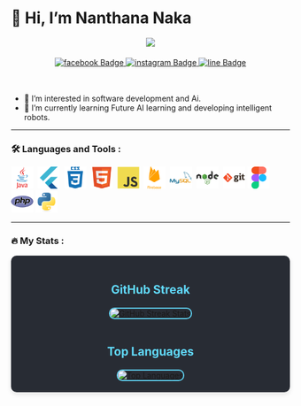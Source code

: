 # 👋 Hi, I’m Nanthana Naka
<div id="header" align="center">
  <img src="https://i.giphy.com/media/v1.Y2lkPTc5MGI3NjExN3h3bDk4MXludmJ3bmNpcW1peGR4aTZoM3NpMjQxa2t6c3NnOHJjbiZlcD12MV9pbnRlcm5hbF9naWZfYnlfaWQmY3Q9cw/UNOX4x1R71hnOqtsXp/giphy.gif" width="250"/>
</div><br>

<div id="badges"align="center">
  <a href="https://www.facebook.com/ya.ice.399?mibextid=LQQJ4d">
    <img src="https://img.shields.io/badge/facebook-blue?style=for-the-badge&logo=facebook&logoColor=white" alt="facebook Badge"/>
  </a>
  <a href="https://www.instagram.com/_cccccoco/">
    <img src="https://img.shields.io/badge/instagram-red?style=for-the-badge&logo=instagram&logoColor=white" alt="instagram Badge"/>
  </a>
  <a href="https://line.me/ti/p/1j7X4iE21X">
    <img src="https://img.shields.io/badge/line-green?style=for-the-badge&logo=line&logoColor=white" alt="line Badge"/>
  </a><br>
  <img src="https://komarev.com/ghpvc/?username=Nanthana-boop&style=flat-square&color=blue" alt=""/><br>
</div><br>

- 👀 I’m interested in software development and Ai.
- 🌱 I’m currently learning Future AI learning and developing intelligent robots.

---

### :hammer_and_wrench: Languages and Tools :

<div>
  <img src="https://github.com/devicons/devicon/blob/master/icons/java/java-original-wordmark.svg" title="Java" alt="Java" width="40" height="40"/>&nbsp;
  <img src="https://github.com/devicons/devicon/blob/master/icons/flutter/flutter-original.svg" title="Flutter" alt="Flutter" width="40" height="40"/>&nbsp;
  <img src="https://github.com/devicons/devicon/blob/master/icons/css3/css3-plain-wordmark.svg"  title="CSS3" alt="CSS" width="40" height="40"/>&nbsp;
  <img src="https://github.com/devicons/devicon/blob/master/icons/html5/html5-original.svg" title="HTML5" alt="HTML" width="40" height="40"/>&nbsp;
  <img src="https://github.com/devicons/devicon/blob/master/icons/javascript/javascript-original.svg" title="JavaScript" alt="JavaScript" width="40" height="40"/>&nbsp;
  <img src="https://github.com/devicons/devicon/blob/master/icons/firebase/firebase-plain-wordmark.svg" title="Firebase" alt="Firebase" width="40" height="40"/>&nbsp;
  <img src="https://github.com/devicons/devicon/blob/master/icons/mysql/mysql-original-wordmark.svg" title="MySQL"  alt="MySQL" width="40" height="40"/>&nbsp;
  <img src="https://github.com/devicons/devicon/blob/master/icons/nodejs/nodejs-original-wordmark.svg" title="NodeJS" alt="NodeJS" width="40" height="40"/>&nbsp;
  <img src="https://github.com/devicons/devicon/blob/master/icons/git/git-original-wordmark.svg" title="Git" **alt="Git" width="40" height="40"/>
  <img src="https://github.com/devicons/devicon/blob/master/icons/figma/figma-original.svg" title="Figma" **alt="Figma" width="40" height="40"/>
  <img src="https://github.com/devicons/devicon/blob/master/icons/php/php-original.svg" title="PHP" **alt="PHP" width="40" height="40"/>
  <img src="https://github.com/devicons/devicon/blob/master/icons/python/python-original.svg" title="Python" **alt="Python" width="40" height="40"/>
</div>

---

### :fire: My Stats :

<div align="center" style="background-color: #282c34; padding: 20px; border-radius: 10px; box-shadow: 0 4px 8px rgba(0, 0, 0, 0.1);">
  <h2 style="color: #61dafb; margin-bottom: 20px;">GitHub Streak</h2>
  <a href="https://git.io/streak-stats">
    <img src="http://github-readme-streak-stats.herokuapp.com?user=Nanthana-boop&theme=dark&background=000000" alt="GitHub Streak Stats" style="border-radius: 10px; border: 2px solid #61dafb;" />
  </a>
  <br><br>
  <h2 style="color: #61dafb; margin-bottom: 20px;">Top Languages</h2>
  <a href="https://github.com/anuraghazra/github-readme-stats">
    <img src="https://github-readme-stats.vercel.app/api/top-langs/?username=Nanthana-boop&layout=compact&theme=vision-friendly-dark" alt="Top Languages" style="border-radius: 10px; border: 2px solid #61dafb;" />
  </a>
</div>



